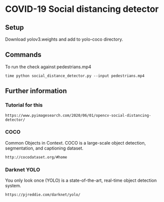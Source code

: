 # COVID-19 Social distancing detector

## Setup

Download yolov3.weights and add to yolo-coco directory.

## Commands
To run the check against pedestrians.mp4

    time python social_distance_detector.py --input pedestrians.mp4

## Further information

### Tutorial for this 
    
    https://www.pyimagesearch.com/2020/06/01/opencv-social-distancing-detector/
    
### COCO

Common Objects in Context.
COCO is a large-scale object detection, segmentation, and captioning dataset.

    http://cocodataset.org/#home
    
### Darknet YOLO

You only look once (YOLO) is a state-of-the-art, real-time object detection system.
    
    https://pjreddie.com/darknet/yolo/